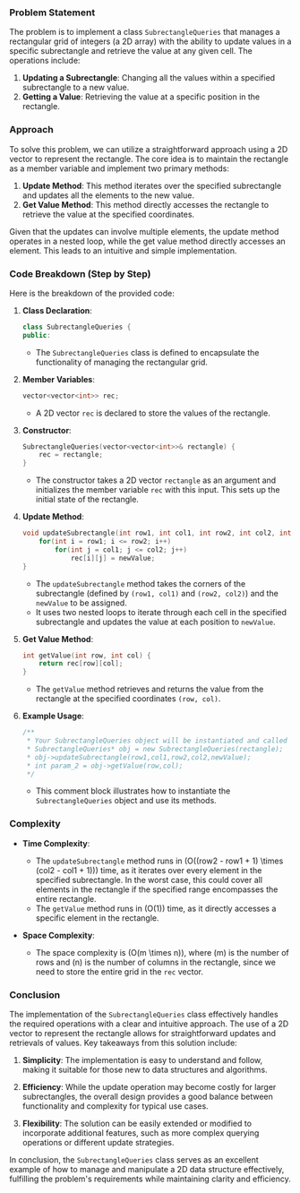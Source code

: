 ### Problem Statement

The problem is to implement a class `SubrectangleQueries` that manages a rectangular grid of integers (a 2D array) with the ability to update values in a specific subrectangle and retrieve the value at any given cell. The operations include:
1. **Updating a Subrectangle**: Changing all the values within a specified subrectangle to a new value.
2. **Getting a Value**: Retrieving the value at a specific position in the rectangle.

### Approach

To solve this problem, we can utilize a straightforward approach using a 2D vector to represent the rectangle. The core idea is to maintain the rectangle as a member variable and implement two primary methods:

1. **Update Method**: This method iterates over the specified subrectangle and updates all the elements to the new value.
2. **Get Value Method**: This method directly accesses the rectangle to retrieve the value at the specified coordinates.

Given that the updates can involve multiple elements, the update method operates in a nested loop, while the get value method directly accesses an element. This leads to an intuitive and simple implementation.

### Code Breakdown (Step by Step)

Here is the breakdown of the provided code:

1. **Class Declaration**:
   ```cpp
   class SubrectangleQueries {
   public:
   ```
   - The `SubrectangleQueries` class is defined to encapsulate the functionality of managing the rectangular grid.

2. **Member Variables**:
   ```cpp
   vector<vector<int>> rec;
   ```
   - A 2D vector `rec` is declared to store the values of the rectangle.

3. **Constructor**:
   ```cpp
   SubrectangleQueries(vector<vector<int>>& rectangle) {
       rec = rectangle;
   }
   ```
   - The constructor takes a 2D vector `rectangle` as an argument and initializes the member variable `rec` with this input. This sets up the initial state of the rectangle.

4. **Update Method**:
   ```cpp
   void updateSubrectangle(int row1, int col1, int row2, int col2, int newValue) {
       for(int i = row1; i <= row2; i++)
           for(int j = col1; j <= col2; j++)
               rec[i][j] = newValue;
   }
   ```
   - The `updateSubrectangle` method takes the corners of the subrectangle (defined by `(row1, col1)` and `(row2, col2)`) and the `newValue` to be assigned.
   - It uses two nested loops to iterate through each cell in the specified subrectangle and updates the value at each position to `newValue`.

5. **Get Value Method**:
   ```cpp
   int getValue(int row, int col) {
       return rec[row][col];
   }
   ```
   - The `getValue` method retrieves and returns the value from the rectangle at the specified coordinates `(row, col)`.

6. **Example Usage**:
   ```cpp
   /**
    * Your SubrectangleQueries object will be instantiated and called as such:
    * SubrectangleQueries* obj = new SubrectangleQueries(rectangle);
    * obj->updateSubrectangle(row1,col1,row2,col2,newValue);
    * int param_2 = obj->getValue(row,col);
    */
   ```
   - This comment block illustrates how to instantiate the `SubrectangleQueries` object and use its methods. 

### Complexity

- **Time Complexity**:
  - The `updateSubrectangle` method runs in \(O((row2 - row1 + 1) \times (col2 - col1 + 1))\) time, as it iterates over every element in the specified subrectangle. In the worst case, this could cover all elements in the rectangle if the specified range encompasses the entire rectangle.
  - The `getValue` method runs in \(O(1)\) time, as it directly accesses a specific element in the rectangle.

- **Space Complexity**:
  - The space complexity is \(O(m \times n)\), where \(m\) is the number of rows and \(n\) is the number of columns in the rectangle, since we need to store the entire grid in the `rec` vector.

### Conclusion

The implementation of the `SubrectangleQueries` class effectively handles the required operations with a clear and intuitive approach. The use of a 2D vector to represent the rectangle allows for straightforward updates and retrievals of values. Key takeaways from this solution include:

1. **Simplicity**: The implementation is easy to understand and follow, making it suitable for those new to data structures and algorithms.

2. **Efficiency**: While the update operation may become costly for larger subrectangles, the overall design provides a good balance between functionality and complexity for typical use cases.

3. **Flexibility**: The solution can be easily extended or modified to incorporate additional features, such as more complex querying operations or different update strategies.

In conclusion, the `SubrectangleQueries` class serves as an excellent example of how to manage and manipulate a 2D data structure effectively, fulfilling the problem's requirements while maintaining clarity and efficiency.